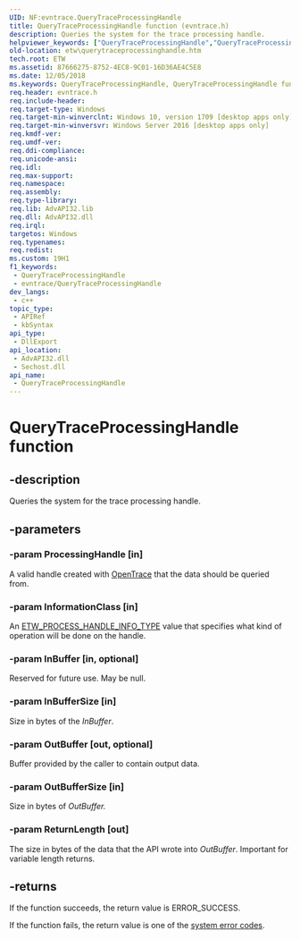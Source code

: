 ```yaml
---
UID: NF:evntrace.QueryTraceProcessingHandle
title: QueryTraceProcessingHandle function (evntrace.h)
description: Queries the system for the trace processing handle.
helpviewer_keywords: ["QueryTraceProcessingHandle","QueryTraceProcessingHandle function [ETW]","etw.querytraceprocessinghandle","evntrace/QueryTraceProcessingHandle"]
old-location: etw\querytraceprocessinghandle.htm
tech.root: ETW
ms.assetid: 87666275-8752-4EC8-9C01-16D36AE4C5E8
ms.date: 12/05/2018
ms.keywords: QueryTraceProcessingHandle, QueryTraceProcessingHandle function [ETW], etw.querytraceprocessinghandle, evntrace/QueryTraceProcessingHandle
req.header: evntrace.h
req.include-header: 
req.target-type: Windows
req.target-min-winverclnt: Windows 10, version 1709 [desktop apps only]
req.target-min-winversvr: Windows Server 2016 [desktop apps only]
req.kmdf-ver: 
req.umdf-ver: 
req.ddi-compliance: 
req.unicode-ansi: 
req.idl: 
req.max-support: 
req.namespace: 
req.assembly: 
req.type-library: 
req.lib: AdvAPI32.lib
req.dll: AdvAPI32.dll
req.irql: 
targetos: Windows
req.typenames: 
req.redist: 
ms.custom: 19H1
f1_keywords:
 - QueryTraceProcessingHandle
 - evntrace/QueryTraceProcessingHandle
dev_langs:
 - c++
topic_type:
 - APIRef
 - kbSyntax
api_type:
 - DllExport
api_location:
 - AdvAPI32.dll
 - Sechost.dll
api_name:
 - QueryTraceProcessingHandle
---
```


# QueryTraceProcessingHandle function


## -description

Queries the system for the trace processing handle.

## -parameters

### -param ProcessingHandle [in]

A valid handle created with <a href="/windows/desktop/ETW/opentrace">OpenTrace</a> that the data should be queried from.

### -param InformationClass [in]

An <a href="/windows/desktop/ETW/etw-process-handle-info-type">ETW_PROCESS_HANDLE_INFO_TYPE</a> value that specifies what kind of operation will be done on the handle.

### -param InBuffer [in, optional]

Reserved for future use. May be null.

### -param InBufferSize [in]

Size in bytes of the <i>InBuffer</i>.

### -param OutBuffer [out, optional]

Buffer provided by the caller to contain output data.

### -param OutBufferSize [in]

Size in bytes of <i>OutBuffer.</i>

### -param ReturnLength [out]

The size in bytes of the data that the API wrote into <i>OutBuffer</i>.  Important for variable length returns.

## -returns

If the function succeeds, the return value is ERROR_SUCCESS.
						

If the function fails, the return value is one of the 
<a href="/windows/desktop/Debug/system-error-codes">system error codes</a>.